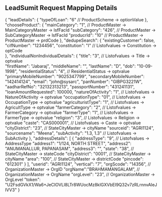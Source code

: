 ## LeadSumit Request Mapping Details

{
"leadDetails": {
"typeOfLoan": "6" // ProductScheme -> optionValue
},
"chooseProduct": {
"mainCategory": "1", // ProductMaster -> MainCategoryMaster -> lsfFacId
"subCategory": "426", // ProductMaster -> SubCategoryMaster -> lsfFacId
"producrId": "10" // ProductMaster -> ProductMaster -> prdCode
},
"dedupeSearch": {
"existingCustomer": false,
"cifNumber": "1234456",
"constitution": "I" // Listofvalues -> Constitution -> optCode  
 },
"individualNonIndividualDetails": {
"title": "3", // Listofvalues -> Title -> optvalue  
 "firstName": "Jabaraj",
"middleName": "",
"lastName": "D",
"dob": "10-09-1998",
"residentialStatus": "4", // ResidentialStatus -> optvalue
"primaryMobileNumber": "9025347799",
"secondaryMobileNumber": "142414124",
"email": "john@sysarc",
"panNumber": "GIBPG3221W",
"aadharRefNo": "32132313213",
"passportNumber": "431241131",
"loanAmountRequested": 100000,
"natureOfActivity": "1", // Listofvalues -> NatureOfActivity -> optvalue
"occupationType": "01", // Listofvalues -> OccupationType -> optvalue
"agriculturistType": "1", // Listofvalues -> AgricultType -> optvalue
"farmerCategory": "2", // Listofvalues -> FarmerCategory -> optvalue
"farmerType": "1", // Listofvalues -> FarmerType -> optvalue
"religion": "3", // Listofvalues -> Religion -> optvalue
"caste": "CAS000001", // Listofvalues -> Caste -> optvalue
"cityDistrict": "23", // StateCityMaster -> cityName
"sourceid": "AGRI1124",
"sourcename": "Meena",
"subActivity": "1.3, 1.3" // Listofvalues -> SubActivity
},
"addressDetails": [
{
"addressType": "9", // Listofvalues -> AddressType
"address1": "1/124, NORTH STREET",
"address2": "ANUMANALLUR, PAPANASAM",
"address3": "",
"state": "38", // StateCityMaster -> stateCode
"cityDistrict": "0001", // StateCityMaster -> cityName
"area": "100", // StateCityMaster -> districtCode
"pincode": "612301"
}
],
"userid": "AGRI1124",
"vertical": "7",
"orgScode": "14356", // OrganizationMaster -> OrgID
"orgName":"BRAHMAMANGALAM", // OrganizationMaster -> OrgName
"orgLevel": "23", // OrganizationMaster -> OrgLevel
"token": "U2FsdGVkX1/Wa6+JeCIOVLl8LTr8WUocMz8kIGXVbEI9Q32v7zRLrnnvAIeJIVV3"
}
